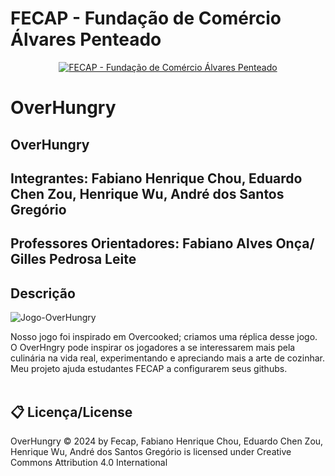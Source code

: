 # FECAP - Fundação de Comércio Álvares Penteado
<p align="center">
<a href= "https://www.fecap.br/"><img src="https://encrypted-tbn0.gstatic.com/images?q=tbn:ANd9GcRhZPrRa89Kma0ZZogxm0pi-tCn_TLKeHGVxywp-LXAFGR3B1DPouAJYHgKZGV0XTEf4AE&usqp=CAU" alt="FECAP - Fundação de Comércio Álvares Penteado" border="0"></a>
</p>

# OverHungry


## OverHungry
## Integrantes: Fabiano Henrique Chou, Eduardo Chen Zou, Henrique Wu, André dos Santos Gregório




## Professores Orientadores: Fabiano Alves Onça/ Gilles Pedrosa Leite 

## Descrição

![Jogo-OverHungry](https://github.com/2024-1-NCC1/Projeto7/assets/168005595/596439d2-3902-4757-80cf-bd98636dec3f)


Nosso jogo foi inspirado em Overcooked; criamos uma réplica desse jogo. O OverHngry pode inspirar os jogadores a se interessarem mais pela culinária na vida real, experimentando e apreciando mais a arte de cozinhar.
Meu projeto ajuda estudantes FECAP a configurarem seus githubs.
<br><br>


## 📋 Licença/License

OverHungry © 2024 by Fecap, Fabiano Henrique Chou, Eduardo Chen Zou, Henrique Wu, André dos Santos Gregório is licensed under Creative Commons Attribution 4.0 International 



